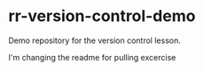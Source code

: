 # rr-version-control-demo

Demo repository for the version control lesson.

I'm changing the readme for pulling excercise 
